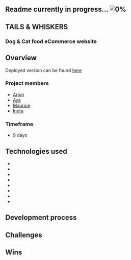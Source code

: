 ## Readme currently in progress... ![0%](https://progress-bar.dev/0)

## TAILS & WHISKERS
### Dog & Cat food eCommerce website 

## Overview

Deployed version can be found [here](https://tailsandwhisters.herokuapp.com/)


### Project members 
+ [Arjun](https://github.com/arjun-doel) 
+ [Aya](https://github.com/Ayamallahx)
+ [Maurice](https://github.com/gasamplepage1)
+ [Ineta](https://github.com/inetabliu)
### Timeframe
+ 9 days

## Technologies used
+
+
+
+
+
+
+
+

## Development process


## Challenges

## Wins


